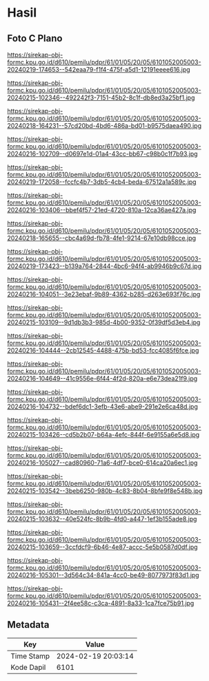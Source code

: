 # Hasil

## Foto C Plano

https://sirekap-obj-formc.kpu.go.id/d610/pemilu/pdpr/61/01/05/20/05/6101052005003-20240219-174653--542eaa79-f1f4-475f-a5d1-12191eeee616.jpg

https://sirekap-obj-formc.kpu.go.id/d610/pemilu/pdpr/61/01/05/20/05/6101052005003-20240215-102346--492242f3-7151-45b2-8c1f-db8ed3a25bf1.jpg

https://sirekap-obj-formc.kpu.go.id/d610/pemilu/pdpr/61/01/05/20/05/6101052005003-20240218-164231--57cd20bd-4bd6-486a-bd01-b9575daea490.jpg

https://sirekap-obj-formc.kpu.go.id/d610/pemilu/pdpr/61/01/05/20/05/6101052005003-20240216-102709--d0697e1d-01a4-43cc-bb67-c98b0c1f7b93.jpg

https://sirekap-obj-formc.kpu.go.id/d610/pemilu/pdpr/61/01/05/20/05/6101052005003-20240219-172058--fccfc4b7-3db5-4cb4-beda-67512a1a589c.jpg

https://sirekap-obj-formc.kpu.go.id/d610/pemilu/pdpr/61/01/05/20/05/6101052005003-20240216-103406--bbef4f57-21ed-4720-810a-12ca36ae427a.jpg

https://sirekap-obj-formc.kpu.go.id/d610/pemilu/pdpr/61/01/05/20/05/6101052005003-20240218-165655--cbc4a69d-fb78-4fe1-9214-67e10db98cce.jpg

https://sirekap-obj-formc.kpu.go.id/d610/pemilu/pdpr/61/01/05/20/05/6101052005003-20240219-173423--b139a764-2844-4bc6-94f4-ab9946b9c67d.jpg

https://sirekap-obj-formc.kpu.go.id/d610/pemilu/pdpr/61/01/05/20/05/6101052005003-20240216-104051--3e23ebaf-9b89-4362-b285-d263e693f76c.jpg

https://sirekap-obj-formc.kpu.go.id/d610/pemilu/pdpr/61/01/05/20/05/6101052005003-20240215-103109--9d1db3b3-985d-4b00-9352-0f39df5d3eb4.jpg

https://sirekap-obj-formc.kpu.go.id/d610/pemilu/pdpr/61/01/05/20/05/6101052005003-20240216-104444--2cb12545-4488-475b-bd53-fcc4085f6fce.jpg

https://sirekap-obj-formc.kpu.go.id/d610/pemilu/pdpr/61/01/05/20/05/6101052005003-20240216-104649--41c9556e-6f44-4f2d-820a-e6e73dea21f9.jpg

https://sirekap-obj-formc.kpu.go.id/d610/pemilu/pdpr/61/01/05/20/05/6101052005003-20240216-104732--bdef6dc1-3efb-43e6-abe9-291e2e6ca48d.jpg

https://sirekap-obj-formc.kpu.go.id/d610/pemilu/pdpr/61/01/05/20/05/6101052005003-20240215-103426--cd5b2b07-b64a-4efc-844f-6e9155a6e5d8.jpg

https://sirekap-obj-formc.kpu.go.id/d610/pemilu/pdpr/61/01/05/20/05/6101052005003-20240216-105027--cad80960-71a6-4df7-bce0-614ca20a6ec1.jpg

https://sirekap-obj-formc.kpu.go.id/d610/pemilu/pdpr/61/01/05/20/05/6101052005003-20240215-103542--3beb6250-980b-4c83-8b04-8bfe9f8e548b.jpg

https://sirekap-obj-formc.kpu.go.id/d610/pemilu/pdpr/61/01/05/20/05/6101052005003-20240215-103632--40e524fc-8b9b-4fd0-a447-1ef3b155ade8.jpg

https://sirekap-obj-formc.kpu.go.id/d610/pemilu/pdpr/61/01/05/20/05/6101052005003-20240215-103659--3ccfdcf9-6b46-4e87-accc-5e5b0587d0df.jpg

https://sirekap-obj-formc.kpu.go.id/d610/pemilu/pdpr/61/01/05/20/05/6101052005003-20240216-105301--3d564c34-841a-4cc0-be49-8077973f83d1.jpg

https://sirekap-obj-formc.kpu.go.id/d610/pemilu/pdpr/61/01/05/20/05/6101052005003-20240216-105431--2f4ee58c-c3ca-4891-8a33-1ca7fce75b91.jpg


## Metadata

| Key        | Value               |
| ---------- | ------------------- |
| Time Stamp | 2024-02-19 20:03:14 |
| Kode Dapil | 6101                |



